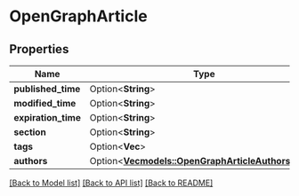 # OpenGraphArticle

## Properties

Name | Type | Description | Notes
------------ | ------------- | ------------- | -------------
**published_time** | Option<**String**> |  | [optional]
**modified_time** | Option<**String**> |  | [optional]
**expiration_time** | Option<**String**> |  | [optional]
**section** | Option<**String**> |  | [optional]
**tags** | Option<**Vec<String>**> |  | [optional]
**authors** | Option<[**Vec<models::OpenGraphArticleAuthorsInner>**](OpenGraph_article_authors_inner.md)> |  | [optional]

[[Back to Model list]](../README.md#documentation-for-models) [[Back to API list]](../README.md#documentation-for-api-endpoints) [[Back to README]](../README.md)


